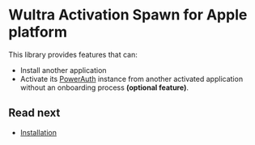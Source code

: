 # Wultra Activation Spawn for Apple platform

This library provides features that can:

-  Install another application
-  Activate its [PowerAuth](https://powerauth.com) instance from another activated application without an onboarding process __(optional feature)__.

## Read next

- [Installation](Installation.md)